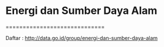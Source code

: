 # Energi dan Sumber Daya Alam

=============================

Daftar : http://data.go.id/group/energi-dan-sumber-daya-alam
